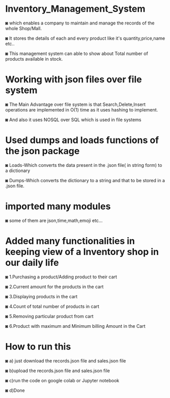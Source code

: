 # Inventory_Management_System 
◙ which enables a company to maintain and manage the records of the whole Shop/Mall.

◙ It stores the details of each and every product like it's quantity,price,name etc..

◙ This management system can able to show about Total number of products available in stock.
# Working with json files over file system
◙ The Main Advantage over file system is that Search,Delete,Insert operations are implemented in O(1) time as it uses hashing to implement.

◙ And also it uses NOSQL over SQL which is used in file systems
# Used dumps and loads functions of the json package
◙ Loads-Which converts the data present in the .json file( in string form) to a dictionary
 
◙ Dumps-Which converts the dictionary to a string and that to be stored in a .json file.
# imported many modules
◙ some of them are json,time,math,emoji etc...
# Added many functionalities in keeping view of a Inventory shop in our daily life 

◙ 1.Purchasing a product/Adding product to their cart

◙ 2.Current amount for the products in the cart

◙ 3.Displaying products in the cart

◙ 4.Count of total number of products in cart

◙ 5.Removing particular product from cart

◙ 6.Product with maximum and Minimum billing Amount in the Cart
# How to run this
◙ a) just download the records.json file and sales.json file
 
◙ b)upload the records.json file and sales.json file 
 
◙ c)run the code on google colab or Jupyter notebook
 
◙ d)Done
